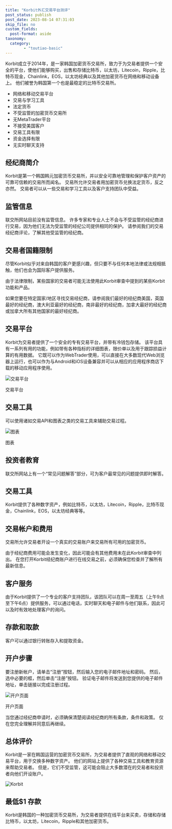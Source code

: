 ```yaml
---
title: "Korbit外汇交易平台测评"
post_status: publish
post_date: 2023-08-14 07:31:03
skip_file: no
custom_fields: 
  post-format: aside
taxonomy:
  category:
        - "toutiao-basic"
---
```


Korbit成立于2014年，是一家韩国加密货币交易所，致力于为交易者提供一个安全的平台，使他们能够购买，出售和存储比特币，以太坊，Litecoin，Ripple，比特币现金，Chainlink，EOS，以太坊经典以及其他加密货币在网络和移动设备上。 他们被誉为韩国第一个也是最稳定的比特币交易所。

- 网络和移动交易平台
- 交易与学习工具
- 法定货币
- 不受监管的加密货币交易所
- 无MetaTrader平台
- 不接受美国客户
- 交易工具有限
- 资金选择有限
- 无实时聊天支持

## 经纪商简介

Korbit是第一个韩国韩元加密货币交易所，并以安全可靠地管理和保护客户资产的可靠可信赖的交易所而闻名。 交易所允许交易者用加密货币兑换法定货币，反之亦然。 交易者可以从一些交易和学习工具以及客户支持团队中受益。

## 监管信息

联交所网站目前没有监管信息。 许多专家和专业人士不会与不受监管的经纪商进行交易，因为他们无法为受监管的经纪公司提供相同的保护。 请参阅我们的交易经纪商评论，了解其他受监管的经纪商。

## 交易者国籍限制

尽管Korbit似乎对来自韩国的客户更感兴趣，但只要不与任何本地法律或法规相抵触，他们也会为国际客户提供服务。

由于法律限制，某些国家的交易者可能无法使用此Korbit审查中提到的某些Korbit功能和产品。

如果您要在特定国家/地区寻找交易经纪商，请参阅我们最好的经纪商美国，英国最好的经纪商，澳大利亚最好的经纪商，南非最好的经纪商，加拿大最好的经纪商或加拿大所有其他国家的最好经纪商。

## 交易平台

Korbit为交易者提供了一个安全的专有交易平台，并带有冷钱包存储。 该平台具有一系列有用的功能，例如带有各种指标的详细图表，限价单以及用于跟踪损益计算的有用数据。 它既可以作为WebTrader使用，可以直接在大多数现代Web浏览器上运行，也可以作为与Android和iOS设备兼容并可以从相应的应用程序商店下载的移动应用程序使用。

![交易平台](https://cdn.fendou.la/funstoutiao/2020/10/Korbit-Review-Trading-Platform.jpg "交易平台")

交易平台

## 交易工具

可以使用诸如交易API和图表之类的交易工具来辅助交易过程。

![图表](https://cdn.fendou.la/funstoutiao/2020/10/Korbit-Review-Charts.jpg "图表")

图表

## 投资者教育

联交所网站上有一个“常见问题解答”部分，可为客户最常见的问题提供即时解答。

## 交易工具

Korbit提供了各种数字资产，例如比特币，以太坊，Litecoin，Ripple，比特币现金，Chainlink，EOS，以太坊经典等等。

## 交易帐户和费用

交易所允许交易者开设一个真实的交易账户来交易所有可用的加密货币。

由于经纪商费用可能会发生变化，因此可能会有其他费用未在此Korbit审查中列出。 在您打开Korbit经纪商账户进行在线交易之前，必须确保您检查并了解所有最新信息。

## 客户服务

由于Korbit提供了一个专业的客户支持团队，该团队可以在周一至周五（上午9点至下午6点）提供服务，可以通过电话，实时聊天和电子邮件与他们联系，因此可以及时有效地处理客户的询问。

## 存款和取款

客户可以通过银行转账存入和提取资金。

## 开户步骤

要注册新帐户，请单击“注册”按钮，然后输入您的电子邮件地址和密码。 然后，选中必要的框，然后单击“注册”按钮。 验证电子邮件将发送到您提供的电子邮件地址，单击链接以完成注册过程。

![开户页面](https://cdn.fendou.la/funstoutiao/2020/10/Korbit-Review-Account-Opening-Page.jpg "开户页面")

开户页面

当您通过经纪商申请时，必须确保清楚阅读经纪商的所有条款，条件和政策。 仅在您完全理解并同意后再继续。

## 总体评价

Korbit是一家在韩国运营的加密货币交易所，为交易者提供了直观的网络和移动交易平台，用于交换多种数字资产。 他们的网站上提供了各种交易工具和教育资源来帮助交易者。 但是，它们不受监管，这可能会阻止大多数潜在的交易者和投资者向他们开设账户。

![Korbit](https://cdn.fendou.la/funstoutiao/2020/10/Korbit-Logo.png)

## 最低$1 存款

Korbit是韩国的一种加密货币交易所，为交易者提供在线平台来买卖，存储和存储比特币，以太坊，Litecoin，Ripple和其他加密货币。
